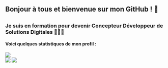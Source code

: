 ## Bonjour à tous et bienvenue sur mon GitHub ! 👋

##

### Je suis en formation pour devenir Concepteur Développeur de Solutions Digitales 👩🏻‍💻

#### Voici quelques statistiques de mon profil :


![](http://github-profile-summary-cards.vercel.app/api/cards/profile-details?username=Tiphaine-dureau&theme=dracula)  
![](http://github-profile-summary-cards.vercel.app/api/cards/repos-per-language?username=Tiphaine-dureau&theme=dracula)
![](http://github-profile-summary-cards.vercel.app/api/cards/stats?username=Tiphaine-dureau&theme=dracula) 



<!--
**Tiphaine-dureau/Tiphaine-dureau** is a ✨ _special_ ✨ repository because its `README.md` (this file) appears on your GitHub profile.

Here are some ideas to get you started:

- 🔭 I’m currently working on ...
- 🌱 I’m currently learning ...
- 👯 I’m looking to collaborate on ...
- 🤔 I’m looking for help with ...
- 💬 Ask me about ...
- 📫 How to reach me: ...
- 😄 Pronouns: ...
- ⚡ Fun fact: ...
-->
